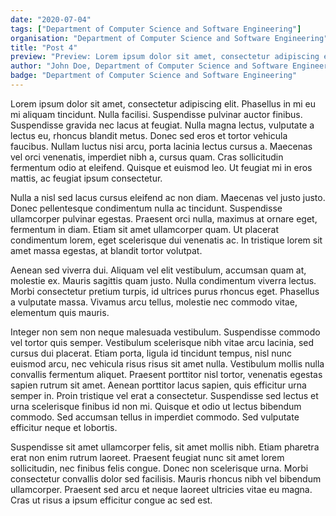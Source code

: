 ```yaml
---
date: "2020-07-04"
tags: ["Department of Computer Science and Software Engineering"]
organisation: "Department of Computer Science and Software Engineering"
title: "Post 4"
preview: "Preview: Lorem ipsum dolor sit amet, consectetur adipiscing elit. Mauris quis purus vel arcu rhoncus vestibulum."
author: "John Doe, Department of Computer Science and Software Engineering"
badge: "Department of Computer Science and Software Engineering"
---
```


Lorem ipsum dolor sit amet, consectetur adipiscing elit. Phasellus in mi eu mi aliquam tincidunt. Nulla facilisi. Suspendisse pulvinar auctor finibus. Suspendisse gravida nec lacus at feugiat. Nulla magna lectus, vulputate a lectus eu, rhoncus blandit metus. Donec sed eros et tortor vehicula faucibus. Nullam luctus nisi arcu, porta lacinia lectus cursus a. Maecenas vel orci venenatis, imperdiet nibh a, cursus quam. Cras sollicitudin fermentum odio at eleifend. Quisque et euismod leo. Ut feugiat mi in eros mattis, ac feugiat ipsum consectetur.

Nulla a nisl sed lacus cursus eleifend ac non diam. Maecenas vel justo justo. Donec pellentesque condimentum nulla ac tincidunt. Suspendisse ullamcorper pulvinar egestas. Praesent orci nulla, maximus at ornare eget, fermentum in diam. Etiam sit amet ullamcorper quam. Ut placerat condimentum lorem, eget scelerisque dui venenatis ac. In tristique lorem sit amet massa egestas, at blandit tortor volutpat.

Aenean sed viverra dui. Aliquam vel elit vestibulum, accumsan quam at, molestie ex. Mauris sagittis quam justo. Nulla condimentum viverra lectus. Morbi consectetur pretium turpis, id ultrices purus rhoncus eget. Phasellus a vulputate massa. Vivamus arcu tellus, molestie nec commodo vitae, elementum quis mauris.

Integer non sem non neque malesuada vestibulum. Suspendisse commodo vel tortor quis semper. Vestibulum scelerisque nibh vitae arcu lacinia, sed cursus dui placerat. Etiam porta, ligula id tincidunt tempus, nisl nunc euismod arcu, nec vehicula risus risus sit amet nulla. Vestibulum mollis nulla convallis fermentum aliquet. Praesent porttitor nisl tortor, venenatis egestas sapien rutrum sit amet. Aenean porttitor lacus sapien, quis efficitur urna semper in. Proin tristique vel erat a consectetur. Suspendisse sed lectus et urna scelerisque finibus id non mi. Quisque et odio ut lectus bibendum commodo. Sed accumsan tellus in imperdiet commodo. Sed vulputate efficitur neque et lobortis.

Suspendisse sit amet ullamcorper felis, sit amet mollis nibh. Etiam pharetra erat non enim rutrum laoreet. Praesent feugiat nunc sit amet lorem sollicitudin, nec finibus felis congue. Donec non scelerisque urna. Morbi consectetur convallis dolor sed facilisis. Mauris rhoncus nibh vel bibendum ullamcorper. Praesent sed arcu et neque laoreet ultricies vitae eu magna. Cras ut risus a ipsum efficitur congue ac sed est.



